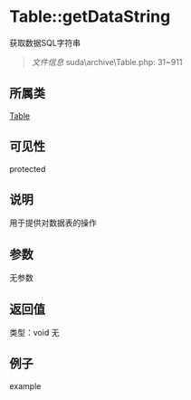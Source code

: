 # Table::getDataString
获取数据SQL字符串
> *文件信息* suda\archive\Table.php: 31~911
## 所属类 

[Table](../Table.md)

## 可见性

  protected  
## 说明


用于提供对数据表的操作


## 参数

无参数

## 返回值
类型：void
无

## 例子

example